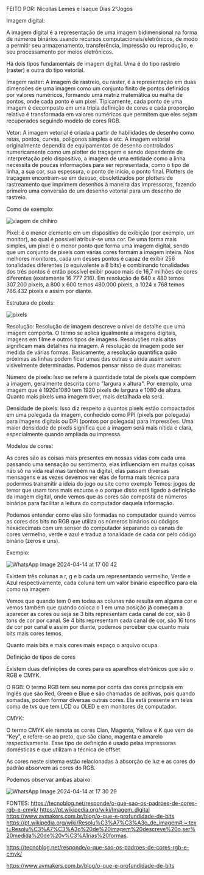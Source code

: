 FEITO POR: Nicollas Lemes e Isaque Dias 2°Jogos

Imagem digital:

A imagem digital é a representação de uma imagem bidimensional na forma de números binários usando recursos computacionais/eletrônicos, de modo a permitir seu armazenamento, transferência, impressão ou reprodução, e seu processamento por meios eletrônicos.

Há dois tipos fundamentais de imagem digital. Uma é do tipo rastreio (raster) e outra do tipo vetorial.

Imagem raster: A imagem de rastreio, ou raster, é a representação em duas dimensões de uma imagem como um conjunto finito de pontos definidos por valores numéricos, formando uma matriz matemática ou malha de pontos, onde cada ponto é um pixel. Tipicamente, cada ponto de uma imagem é decomposto em uma tripla definição de cores e cada proporção relativa é transformada em valores numéricos que permitem que eles sejam recuperados seguindo modelo de cores RGB. 

Vetor: A imagem vetorial é criada a partir de habilidades de desenho como retas, pontos, curvas, polígonos simples e etc.
A imagem vetorial originalmente dependia de equipamentos de desenho controlados numericamente como um plotter de traçagem e sendo dependente de interpretação pelo dispositivo, a imagem de uma entidade como a linha necessita de poucas informações para ser representada, como o tipo de linha, a sua cor, sua espessura, o ponto de início, o ponto final. Plotters de traçagem encontram-se em desuso, obsoletizados por plotters de rastreamento que imprimem desenhos à maneira das impressoras, fazendo primeiro uma conversão de um desenho vetorial para um desenho de rastreio.

Como de exemplo:

![viagem de chihiro](https://github.com/NicollasLems/Conceitos-de-Imagem/assets/160983146/e580ac35-8a76-4344-a6df-ecdeacbbd8f9)


Pixel:  é o menor elemento em um dispositivo de exibição (por exemplo, um monitor), ao qual é possível atribuir-se uma cor. De uma forma mais simples, um pixel é o menor ponto que forma uma imagem digital, sendo que um conjunto de pixels com várias cores formam a imagem inteira. Nos melhores monitores, cada um desses pontos é capaz de exibir 256 tonalidades diferentes (o equivalente a 8 bits) e combinando tonalidades dos três pontos é então possível exibir pouco mais de 16,7 milhões de cores diferentes (exatamente 16 777 216). Em resolução de 640 x 480 temos 307.200 pixels, a 800 x 600 temos 480.000 pixels, a 1024 x 768 temos 786.432 pixels e assim por diante.

Estrutura de pixels:

![pixels](https://github.com/NicollasLems/Conceitos-de-Imagem/assets/160983146/0c8add5c-f00e-49fc-b043-e2715e0242d0)

Resolução: Resolução de imagem descreve o nível de detalhe que uma imagem comporta. O termo se aplica igualmente a imagens digitais, imagens em filme e outros tipos de imagens. Resoluções mais altas significam mais detalhes na imagem.
A resolução de imagem pode ser medida de várias formas. Basicamente, a resolução quantifica quão próximas as linhas podem ficar umas das outras e ainda assim serem visivelmente determinadas.
Podemos pensar nisso de duas maneiras:

Número de pixels: Isso se refere à quantidade total de pixels que compõem a imagem, geralmente descrita como "largura x altura". Por exemplo, uma imagem que é 1920x1080 tem 1920 pixels de largura e 1080 de altura. Quanto mais pixels uma imagem tiver, mais detalhada ela será. 

Densidade de pixels: Isso diz respeito a quantos pixels estão compactados em uma polegada da imagem, conhecido como PPI (pixels por polegada) para imagens digitais ou DPI (pontos por polegada) para impressões. Uma maior densidade de pixels significa que a imagem será mais nítida e clara, especialmente quando ampliada ou impressa.

Modelos de cores:

As cores são as coisas mais presentes em nossas vidas com cada uma passando uma sensação ou sentimento, elas influenciam em muitas coisas não só na vida real mas também na digital, elas passam diversas mensagens e as vezes devemos ver elas de forma mais técnica para podermos transmitir a ideia do jogo ou site como exemplo Temos: jogos de terror que usam tons mais escuros e o porque disso está ligado à definição da imagem digital, onde vemos que as cores são composta de números binários para facilitar a leitura do computador daquela informação.

Podemos entender como elas são formadas no computador quando vemos as cores dos bits no RGB que utiliza os números binários ou códigos hexadecimais com um sensor do computador separando os canais de cores vermelho, verde e azul e traduz a tonalidade de cada cor pelo código binário (zeros e uns).

Exemplo:

![WhatsApp Image 2024-04-14 at 17 00 42](https://github.com/NicollasLems/Conceitos-de-Imagem/assets/160983146/ab7dfd47-8ce7-4a46-8652-260a786271ca)


Existem três colunas a r, g e b cada um representando vermelho, Verde e Azul respectivamente, cada coluna tem um valor binário específico para ela como na imagem


Vemos que quando tem 0 em todas as colunas não resulta em alguma cor e vemos também que quando coloca o 1 em uma posição já começam a aparecer as cores ou seja se 3 bits representam cada canal de cor, são 8 tons de cor por canal. Se 4 bits representam cada canal de cor, são 16 tons de cor por canal e assim por diante, podemos perceber que quanto mais bits mais cores temos.

Quanto mais bits e mais cores mais espaço o arquivo ocupa.

Definição de tipos de cores

Existem duas definições de cores para os aparelhos eletrônicos que são o RGB e CMYK.

O RGB:
O termo RGB tem seu nome por conta das cores principais em Inglês que são Red, Green e Blue e são chamadas de aditivas, pois quando somadas, podem formar diversas outras cores. Ela está presente em telas como de tvs que tem LCD ou OLED e em monitores de computador.

CMYK:

O termo CMYK ele remota as cores Cian, Magenta, Yellow e K que vem de “Key”, e refere-se ao preto, que são ciano, magenta e amarelo respectivamente. Esse tipo de definição é usado pelas impressoras domésticas e que utilizam a técnica de offset.

As cores neste sistema estão relacionadas à absorção de luz e as cores do padrão absorvem as cores do RGB.

Podemos observar ambas abaixo:

![WhatsApp Image 2024-04-14 at 17 30 29](https://github.com/NicollasLems/Conceitos-de-Imagem/assets/160983146/71feaa51-a412-4b7b-8f71-9bb069197109)


FONTES:
https://tecnoblog.net/responde/o-que-sao-os-padroes-de-cores-rgb-e-cmyk/
https://pt.wikipedia.org/wiki/Imagem_digital
https://www.avmakers.com.br/blog/o-que-e-profundidade-de-bits
https://pt.wikipedia.org/wiki/Resolu%C3%A7%C3%A3o_de_imagem#:~:text=Resolu%C3%A7%C3%A3o%20de%20imagem%20descreve%20o,ser%20medida%20de%20v%C3%A1rias%20formas.




https://tecnoblog.net/responde/o-que-sao-os-padroes-de-cores-rgb-e-cmyk/

https://www.avmakers.com.br/blog/o-que-e-profundidade-de-bits
